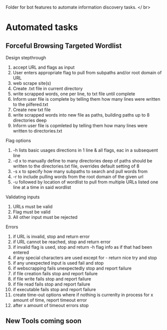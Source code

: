 Folder for bot features to automate information discovery tasks. </ br>
# Automated tasks
## Forceful Browsing Targeted Wordlist
Design stepthrough 
<ol>
  <li>accept URL and flags as input</li>
  <li>User enters appropriate flag to pull from subpaths and/or root domain of URL</li>
  <li>web scrape site(s)</li>
  <li>Create .txt file in current directory</li>
  <li>write scrapped words, one per line, to txt file until complete</li>
  <li>Inform user file is complete by telling them how many lines were written to the pilfered.txt
  <li>Create new txt file</li>
  <li>write scrapped words into new file as paths, building paths up to 8 directories deep</li>
  <li>Inform user file is copmleted by telling them how many lines were written to directories.txt</li>
</ol>

Flag options
<ol>
  <li>-h lists basic usages directions in 1 line & all flags, eac in a subsequent line</li>
  <li>-d x to manually define to many directories deep of paths should be written to the directories.txt file, overrides default setting of 8</li>
  <li>-s x to specify how many subpaths to search and pull words from</li>
  <li>-r to include pulling words from the root domain of the given url</li>
  <li>-u followed by location of wordlist to pull from multiple URLs listed one line at a time in said wordlist</li>
</ol>
Validating inputs
<ol>
  <li>URLs must be valid</li>
  <li>Flag must be valid</li>
  <li>All other input must be rejected</li>
</ol>
Errors
<ol>
  <li>if URL is invalid, stop and return error</li>
  <li>if URL cannot be reached, stop and return error</li>
  <li>if invalid flag is used, stop and return -h flag info as if that had been entered</li>
  <li>if any special characters are used except for - return nice try and stop</li>
  <li>if any unexpected input is used fail and stop</li>
  <li>if webscrapping fails unexpectedly stop and report failure</li>
  <li>if file creation fails stop and report failure</li>
  <li>if file write fails stop and report failure</li>
  <li>if file read fails stop and report failure</li>
  <li>if executable fails stop and report failure</li>
  <li>create time-out options where if nothing is currenlty in process for x amount of time, report timeout error</li>
  <li>after x amount of timeout errors stop</li>
 </ol>
 
## New Tools coming soon
